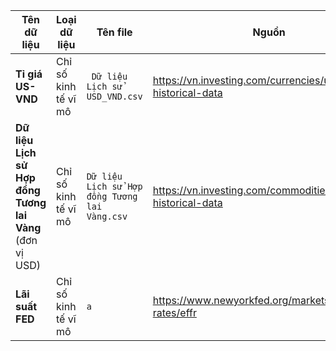 

|Tên dữ liệu|Loại dữ liệu|Tên file|Nguồn|
|-|-|-|-|
**Tỉ giá US-VND**|Chỉ số kinh tế vĩ mô|` Dữ liệu Lịch sử USD_VND.csv`|https://vn.investing.com/currencies/usd-vnd-historical-data|
|**Dữ liệu Lịch sử Hợp đồng Tương lai Vàng** (đơn vị USD)|Chỉ số kinh tế vĩ mô |`Dữ liệu Lịch sử Hợp đồng Tương lai Vàng.csv`|https://vn.investing.com/commodities/gold-historical-data|
|**Lãi suất FED**|Chỉ số kinh tế vĩ mô|`a`|https://www.newyorkfed.org/markets/reference-rates/effr|

